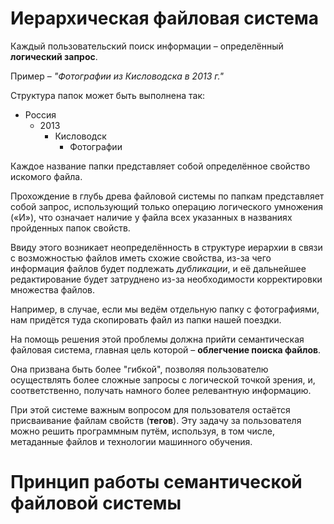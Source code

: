 # Иерархическая файловая система
Каждый пользовательский поиск информации – определённый **логический запрос**.  

Пример – _"Фотографии из Кисловодска в 2013 г."_

Структура папок может быть выполнена так:
  
* Россия  
  * 2013  
    * Кисловодск
	  * Фотографии

Каждое название папки представляет собой определённое свойство искомого файла.

Прохождение в глубь древа файловой системы по папкам представляет собой запрос, использующий только операцию логического умножения («И»), что означает наличие у файла всех указанных в названиях пройденных папок свойств.

Ввиду этого возникает неопределённость в структуре иерархии в связи с возможностью файлов иметь схожие свойства, из-за чего информация файлов будет подлежать _дубликации_, и её дальнейшее редактирование будет затруднено из-за необходимости корректировки множества файлов.

Например, в случае, если мы ведём отдельную папку с фотографиями, нам придётся туда скопировать файл из папки нашей поездки.

На помощь решения этой проблемы должна прийти семантическая файловая система, главная цель которой – **облегчение поиска файлов**.  

Она призвана быть более "гибкой", позволяя пользователю осуществлять более сложные запросы с логической точкой зрения, и, соответственно, получать намного более релевантную информацию.

При этой системе важным вопросом для пользователя остаётся присваивание файлам свойств (**тегов**). Эту задачу за пользователя можно решить программным путём, используя, в том числе, метаданные файлов и технологии машинного обучения.

# Принцип работы семантической файловой системы

